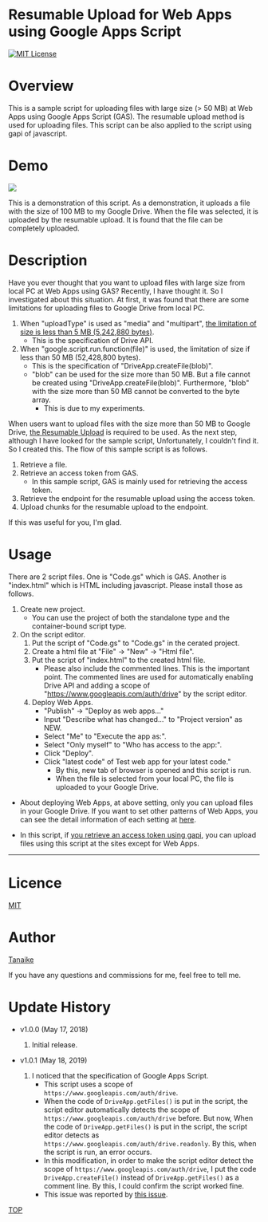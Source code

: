 Resumable Upload for Web Apps using Google Apps Script
=====

<a name="TOP"></a>
[![MIT License](http://img.shields.io/badge/license-MIT-blue.svg?style=flat)](LICENCE)

<a name="Overview"></a>
# Overview
This is a sample script for uploading files with large size (> 50 MB) at Web Apps using Google Apps Script (GAS). The resumable upload method is used for uploading files. This script can be also applied to the script using gapi of javascript.

# Demo
![](images/demo.gif)

This is a demonstration of this script. As a demonstration, it uploads a file with the size of 100 MB to my Google Drive. When the file was selected, it is uploaded by the resumable upload. It is found that the file can be completely uploaded.

<a name="Description"></a>
# Description
Have you ever thought that you want to upload files with large size from local PC at Web Apps using GAS? Recently, I have thought it. So I investigated about this situation. At first, it was found that there are some limitations for uploading files to Google Drive from local PC.

1. When "uploadType" is used as "media" and "multipart", [the limitation of size is less than 5 MB (5,242,880 bytes)](https://developers.google.com/drive/v3/web/manage-uploads).
    - This is the specification of Drive API.
1. When "google.script.run.function(file)" is used, the limitation of size if less than 50 MB (52,428,800 bytes).
    - This is the specification of "DriveApp.createFile(blob)".
    - "blob" can be used for the size more than 50 MB. But a file cannot be created using "DriveApp.createFile(blob)". Furthermore, "blob" with the size more than 50 MB cannot be converted to the byte array.
        - This is due to my experiments.

When users want to upload files with the size more than 50 MB to Google Drive, [the Resumable Upload](https://developers.google.com/drive/api/v3/manage-uploads#resumable) is required to be used. As the next step, although I have looked for the sample script, Unfortunately, I couldn't find it. So I created this. The flow of this sample script is as follows.

1. Retrieve a file.
1. Retrieve an access token from GAS.
    - In this sample script, GAS is mainly used for retrieving the access token.
1. Retrieve the endpoint for the resumable upload using the access token.
1. Upload chunks for the resumable upload to the endpoint.

If this was useful for you, I'm glad.

# Usage
There are 2 script files. One is "Code.gs" which is GAS. Another is "index.html" which is HTML including javascript. Please install those as follows.

1. Create new project.
    - You can use the project of both the standalone type and the container-bound script type.
1. On the script editor.
    1. Put the script of "Code.gs" to "Code.gs" in the cerated project.
    1. Create a html file at "File" -> "New" -> "Html file".
    1. Put the script of "index.html" to the created html file.
        - Please also include the commented lines. This is the important point. The commented lines are used for automatically enabling Drive API and adding a scope of "https://www.googleapis.com/auth/drive" by the script editor.
    1. Deploy Web Apps.
        - "Publish" -> "Deploy as web apps..."
        - Input "Describe what has changed..." to "Project version" as NEW.
        - Select "Me" to "Execute the app as:".
        - Select "Only myself" to "Who has access to the app:".
        - Click "Deploy".
        - Click "latest code" of Test web app for your latest code."
            - By this, new tab of browser is opened and this script is run.
            - When the file is selected from your local PC, the file is uploaded to your Google Drive.

>
- About deploying Web Apps, at above setting, only you can upload files in your Google Drive. If you want to set other patterns of Web Apps, you can see the detail information of each setting at [here](https://github.com/tanaikech/taking-advantage-of-Web-Apps-with-google-apps-script).
>
- In this script, if [you retrieve an access token using gapi](https://developers.google.com/api-client-library/javascript/features/authentication), you can upload files using this script at the sites except for Web Apps.


-----

<a name="Licence"></a>
# Licence
[MIT](LICENCE)

<a name="Author"></a>
# Author
[Tanaike](https://tanaikech.github.io/about/)

If you have any questions and commissions for me, feel free to tell me.

<a name="Update_History"></a>
# Update History
* v1.0.0 (May 17, 2018)

    1. Initial release.

* v1.0.1 (May 18, 2019)

    1. I noticed that the specification of Google Apps Script.
        - This script uses a scope of ``https://www.googleapis.com/auth/drive``.
        - When the code of ``DriveApp.getFiles()`` is put in the script, the script editor automatically detects the scope of ``https://www.googleapis.com/auth/drive`` before. But now, When the code of ``DriveApp.getFiles()`` is put in the script, the script editor detects as ``https://www.googleapis.com/auth/drive.readonly``. By this, when the script is run, an error occurs.
        - In this modification, in order to make the script editor detect the scope of ``https://www.googleapis.com/auth/drive``, I put the code ``DriveApp.createFile()`` instead of ``DriveApp.getFiles()`` as a comment line. By this, I could confirm the script worked fine.
        - This issue was reported by [this issue](https://github.com/tanaikech/Resumable_Upload_For_WebApps/issues/3).


[TOP](#TOP)
